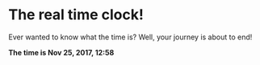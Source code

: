 # The real time clock!

Ever wanted to know what the time is? Well, your journey is about to end!

**The time is Nov 25, 2017, 12:58**